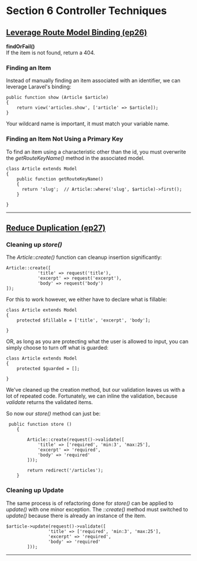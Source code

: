 # Section 6 Controller Techniques

## [Leverage Route Model Binding (ep26)](https://laracasts.com/series/laravel-6-from-scratch/episodes/26?autoplay=true)

**findOrFail()**
<br>
If the item is not found, return a 404.

### Finding an Item 
Instead of manually finding an item associated with an identifier, we can leverage Laravel's binding:

```
public function show (Article $article)
{
    return view('articles.show', ['article' => $article]);
}
```
Your wildcard name is important, it must match your variable name. 

### Finding an Item Not Using a Primary Key
To find an item using a characteristic other than the id, you must overwrite the *getRouteKeyName()* method in the associated model.

```
class Article extends Model
{
    public function getRouteKeyName()
    {
      return 'slug';  // Article::where('slug', $article)->first();
    } 

}
```
---

## [Reduce Duplication (ep27)](https://laracasts.com/series/laravel-6-from-scratch/episodes/27?autoplay=true)

### Cleaning up *store()*
The *Article::create()* function can cleanup insertion significantly:
```
Article::create([
            'title' => request('title'),
            'excerpt' => request('excerpt'),
            'body' => request('body')
]);
```

For this to work however, we either have to declare what is fillable:
```
class Article extends Model
{
    protected $fillable = ['title', 'excerpt', 'body'];

}
```

OR, as long as you are protecting what the user is allowed to input, you can simply choose to turn off what is guarded:
```
class Article extends Model
{
    protected $guarded = [];

}
```

We've cleaned up the creation method, but our validation leaves us with a lot of repeated code. Fortunately, we can inline the validation, because *validate* returns the validated items.

So now our *store()* method can just be:

```
 public function store ()
    {

        Article::create(request()->validate([
            'title' => ['required', 'min:3', 'max:25'],
            'excerpt' => 'required',
            'body' => 'required'
        ]));

        return redirect('/articles');
    }
```

### Cleaning up Update
The same process is of refactoring done for *store()* can be applied to *update()* with one minor exception. The *::create()* method must switched to *update()* because there is already an instance of the item.

```
$article->update(request()->validate([
                'title' => ['required', 'min:3', 'max:25'],
                'excerpt' => 'required',
                'body' => 'required'
        ]));
```

----
